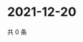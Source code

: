 # 2021-12-20

共 0 条

<!-- BEGIN WEIBO -->
<!-- 最后更新时间 Mon Dec 20 2021 01:21:09 GMT+0800 (China Standard Time) -->

<!-- END WEIBO -->

